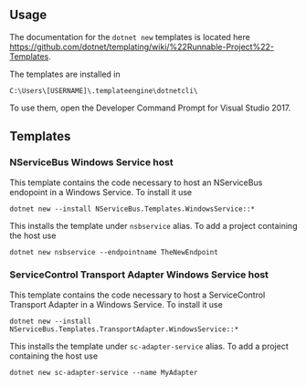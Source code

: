 ## Usage

The documentation for the `dotnet new` templates is located here https://github.com/dotnet/templating/wiki/%22Runnable-Project%22-Templates.

The templates are installed in

```
C:\Users\[USERNAME]\.templateengine\dotnetcli\
```
To use them, open the Developer Command Prompt for Visual Studio 2017.

## Templates

### NServiceBus Windows Service host

This template contains the code necessary to host an NServiceBus endopoint in a Windows Service. To install it use

```
dotnet new --install NServiceBus.Templates.WindowsService::*
```

This installs the template under `nsbservice` alias. To add a project containing the host use

```
dotnet new nsbservice --endpointname TheNewEndpoint
```

### ServiceControl Transport Adapter Windows Service host

This template contains the code necessary to host a ServiceControl Transport Adapter in a Windows Service. To install it use

```
dotnet new --install NServiceBus.Templates.TransportAdapter.WindowsService::*
```

This installs the template under `sc-adapter-service` alias. To add a project containing the host use

```
dotnet new sc-adapter-service --name MyAdapter
```
